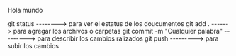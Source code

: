 Hola mundo


git status       -------->  para ver el estatus de los doucumentos
git add .       ------> para agregar los archivos o carpetas
git commit -m "Cualquier palabra"        ---------> para describir los cambios ralizados
git push       ---------> para subir los cambios